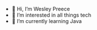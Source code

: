 - 👋 Hi, I’m Wesley Preece
- 👀 I’m interested in all things tech
- 🌱 I’m currently learning Java

<!---
WesPr/WesPr is a ✨ special ✨ repository because its `README.md` (this file) appears on your GitHub profile.
You can click the Preview link to take a look at your changes.
--->

